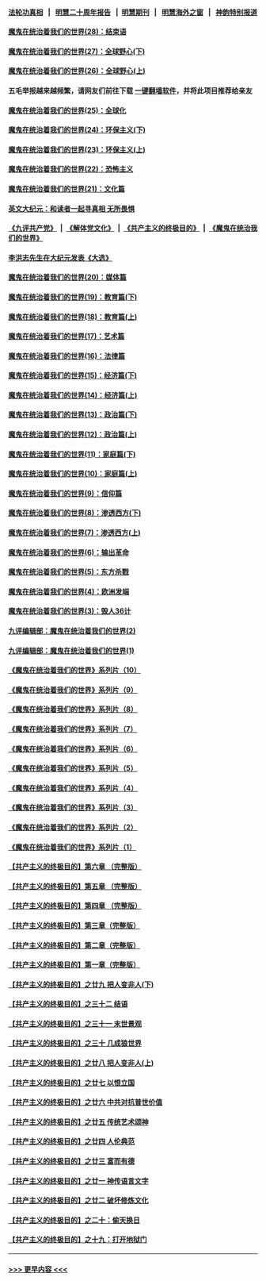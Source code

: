 #### [法轮功真相](https://github.com/gfw-breaker/truth/blob/master/README.md?t=0) &nbsp;&nbsp;|&nbsp;&nbsp; [明慧二十周年报告](https://github.com/gfw-breaker/mh-reports/blob/master/README.md?t=0) &nbsp;&nbsp;|&nbsp;&nbsp;[明慧期刊](https://github.com/gfw-breaker/mh-qikan) &nbsp;&nbsp;|&nbsp;&nbsp; [明慧海外之窗](https://github.com/gfw-breaker/mh-news/blob/master/README.md?t=0) &nbsp;&nbsp;|&nbsp;&nbsp; [神韵特别报道](https://github.com/gfw-breaker/mh-news/blob/master/shenyun.md?t=0)
#### [魔鬼在统治着我们的世界(28)：结束语](../pages/nsc422/n10936246.md?t=06271651) 
#### [魔鬼在统治着我们的世界(27)：全球野心(下)](../pages/nsc422/n10928319.md?t=06271651) 
#### [魔鬼在统治着我们的世界(26)：全球野心(上)](../pages/nsc422/n10900318.md?t=06271651) 
#### 五毛举报越来越频繁，请网友们前往下载 [一键翻墙软件](https://github.com/gfw-breaker/ssr-accounts)，并将此项目推荐给亲友
#### [魔鬼在统治着我们的世界(25)：全球化](../pages/nsc422/n10788205.md?t=06271651) 
#### [魔鬼在统治着我们的世界(24)：环保主义(下)](../pages/nsc422/n10695307.md?t=06271651) 
#### [魔鬼在统治着我们的世界(23)：环保主义(上)](../pages/nsc422/n10688613.md?t=06271651) 
#### [魔鬼在统治着我们的世界(22)：恐怖主义](../pages/nsc422/n10614727.md?t=06271651) 
#### [魔鬼在统治着我们的世界(21)：文化篇](../pages/nsc422/n10597706.md?t=06271651) 
#### [英文大纪元：和读者一起寻真相 无所畏惧](../pages/nsc422/n12542027.md?t=06271651) 
#### [《九评共产党》](https://github.com/begood0513/9ping.md/blob/master/README.md) &nbsp;|&nbsp; [《解体党文化》](../../../../jtdwh.md/blob/master/README.md)  &nbsp;|&nbsp; [《共产主义的终极目的》](../../../../gczydzjmd.md/blob/master/README.md) &nbsp;|&nbsp; [《魔鬼在统治我们的世界》](../../../../mgztzwmdsj.md/blob/master/README.md) 
#### [李洪志先生在大纪元发表《大选》](../pages/nsc422/n12534746.md?t=06271651) 
#### [魔鬼在统治着我们的世界(20)：媒体篇](../pages/nsc422/n10586579.md?t=06271651) 
#### [魔鬼在统治着我们的世界(19)：教育篇(下)](../pages/nsc422/n10564808.md?t=06271651) 
#### [魔鬼在统治着我们的世界(18)：教育篇(上)](../pages/nsc422/n10526970.md?t=06271651) 
#### [魔鬼在统治着我们的世界(17)：艺术篇](../pages/nsc422/n10499093.md?t=06271651) 
#### [魔鬼在统治着我们的世界(16)：法律篇](../pages/nsc422/n10485969.md?t=06271651) 
#### [魔鬼在统治着我们的世界(15)：经济篇(下)](../pages/nsc422/n10469975.md?t=06271651) 
#### [魔鬼在统治着我们的世界(14)：经济篇(上)](../pages/nsc422/n10457370.md?t=06271651) 
#### [魔鬼在统治着我们的世界(13)：政治篇(下)](../pages/nsc422/n10448270.md?t=06271651) 
#### [魔鬼在统治着我们的世界(12)：政治篇(上)](../pages/nsc422/n10444576.md?t=06271651) 
#### [魔鬼在统治着我们的世界(11)：家庭篇(下)](../pages/nsc422/n10440961.md?t=06271651) 
#### [魔鬼在统治着我们的世界(10)：家庭篇(上)](../pages/nsc422/n10435448.md?t=06271651) 
#### [魔鬼在统治着我们的世界(9)：信仰篇](../pages/nsc422/n10432159.md?t=06271651) 
#### [魔鬼在统治着我们的世界(8)：渗透西方(下)](../pages/nsc422/n10429603.md?t=06271651) 
#### [魔鬼在统治着我们的世界(7)：渗透西方(上)](../pages/nsc422/n10426013.md?t=06271651) 
#### [魔鬼在统治着我们的世界(6)：输出革命](../pages/nsc422/n10421536.md?t=06271651) 
#### [魔鬼在统治着我们的世界(5)：东方杀戮](../pages/nsc422/n10417707.md?t=06271651) 
#### [魔鬼在统治着我们的世界(4)：欧洲发端](../pages/nsc422/n10414890.md?t=06271651) 
#### [魔鬼在统治着我们的世界(3)：毁人36计](../pages/nsc422/n10411583.md?t=06271651) 
#### [九评编辑部：魔鬼在统治着我们的世界(2)](../pages/nsc422/n10410036.md?t=06271651) 
#### [九评编辑部：魔鬼在统治着我们的世界(1)](../pages/nsc422/n10406825.md?t=06271651) 
#### [《魔鬼在统治着我们的世界》系列片（10）](../pages/nsc422/n12292670.md?t=06271651) 
#### [《魔鬼在统治着我们的世界》系列片（9）](../pages/nsc422/n12290859.md?t=06271651) 
#### [《魔鬼在统治着我们的世界》系列片（8）](../pages/nsc422/n12287445.md?t=06271651) 
#### [《魔鬼在统治着我们的世界》系列片（7）](../pages/nsc422/n12283425.md?t=06271651) 
#### [《魔鬼在统治着我们的世界》系列片（6）](../pages/nsc422/n12282314.md?t=06271651) 
#### [《魔鬼在统治着我们的世界》系列片（5）](../pages/nsc422/n12281419.md?t=06271651) 
#### [《魔鬼在统治着我们的世界》系列片（4）](../pages/nsc422/n12274024.md?t=06271651) 
#### [《魔鬼在统治着我们的世界》系列片（3）](../pages/nsc422/n12271322.md?t=06271651) 
#### [《魔鬼在统治着我们的世界》系列片（2）](../pages/nsc422/n12269049.md?t=06271651) 
#### [《魔鬼在统治着我们的世界》系列片（1）](../pages/nsc422/n12267575.md?t=06271651) 
#### [【共产主义的终极目的】第六章 （完整版）](../pages/nsc422/n11428913.md?t=06271651) 
#### [【共产主义的终极目的】第五章 （完整版）](../pages/nsc422/n11428912.md?t=06271651) 
#### [【共产主义的终极目的】第四章 （完整版）](../pages/nsc422/n11428907.md?t=06271651) 
#### [【共产主义的终极目的】第三章（完整版）](../pages/nsc422/n11428848.md?t=06271651) 
#### [【共产主义的终极目的】第二章（完整版）](../pages/nsc422/n11428831.md?t=06271651) 
#### [【共产主义的终极目的】第一章（完整版）](../pages/nsc422/n11417651.md?t=06271651) 
#### [【共产主义的终极目的】之廿九 把人变非人(下)](../pages/nsc422/n11344140.md?t=06271651) 
#### [【共产主义的终极目的】之三十二 结语](../pages/nsc422/n11360535.md?t=06271651) 
#### [【共产主义的终极目的】之三十一 末世景观](../pages/nsc422/n11351129.md?t=06271651) 
#### [【共产主义的终极目的】之三十 几成狼世界](../pages/nsc422/n11348280.md?t=06271651) 
#### [【共产主义的终极目的】之廿八 把人变非人(上)](../pages/nsc422/n11340492.md?t=06271651) 
#### [【共产主义的终极目的】之廿七 以恨立国](../pages/nsc422/n11336944.md?t=06271651) 
#### [【共产主义的终极目的】之廿六 中共对抗普世价值](../pages/nsc422/n11324785.md?t=06271651) 
#### [【共产主义的终极目的】之廿五 传统艺术颂神](../pages/nsc422/n11296396.md?t=06271651) 
#### [【共产主义的终极目的】之廿四 人伦典范](../pages/nsc422/n11296397.md?t=06271651) 
#### [【共产主义的终极目的】之廿三 富而有德](../pages/nsc422/n11283598.md?t=06271651) 
#### [【共产主义的终极目的】之廿一 神传语言文字](../pages/nsc422/n11263265.md?t=06271651) 
#### [【共产主义的终极目的】之廿二 破坏修炼文化](../pages/nsc422/n11245728.md?t=06271651) 
#### [【共产主义的终极目的】之二十：偷天换日](../pages/nsc422/n11238846.md?t=06271651) 
#### [【共产主义的终极目的】之十九：打开地狱门](../pages/nsc422/n11206376.md?t=06271651) 

----
#### [ >>> 更早内容 <<< ](../indexes/nsc422-earlier.md)
